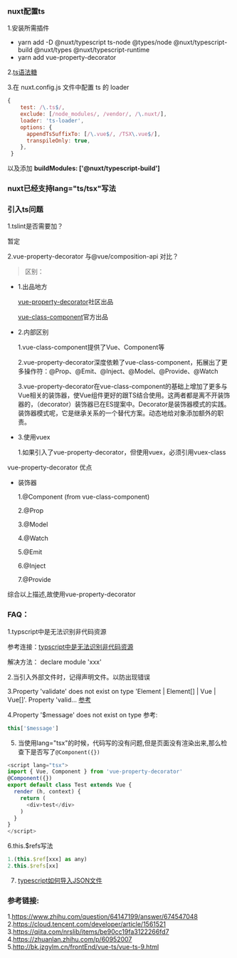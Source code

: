 ### nuxt配置ts

1.安装所需插件

- yarn add -D @nuxt/typescript ts-node @types/node @nuxt/typescript-build @nuxt/types @nuxt/typescript-runtime
- yarn add  vue-property-decorator

2.[ts语法糖](https://github.com/kaorun343/vue-property-decorator)

3.在 nuxt.config.js 文件中配置 ts 的 loader
```js
{
    test: /\.ts$/,
    exclude: [/node_modules/, /vendor/, /\.nuxt/],
    loader: 'ts-loader',
    options: {
      appendTsSuffixTo: [/\.vue$/, /TSX\.vue$/],
      transpileOnly: true,
    },
 }
   ```
以及添加 **buildModules: ['@nuxt/typescript-build']**

### nuxt已经支持lang="ts/tsx"写法


### 引入ts问题


1.tslint是否需要加？
 
  暂定
  
2.vue-property-decorator 与@vue/composition-api 对比？


>区别：

- 1.出品地方
 
    [vue-property-decorator](https://github.com/kaorun343/vue-property-decorator)社区出品

    [vue-class-component](https://class-component.vuejs.org/)官方出品

- 2.内部区别
   
   1.vue-class-component提供了Vue、Component等

   2.vue-property-decorator深度依赖了vue-class-component，拓展出了更多操作符：@Prop、@Emit、@Inject、@Model、@Provide、@Watch
   
   3.vue-property-decorator在vue-class-component的基础上增加了更多与Vue相关的装饰器，使Vue组件更好的跟TS结合使用。这两者都是离不开装饰器的，（decorator）装饰器已在ES提案中。Decorator是装饰器模式的实践。装饰器模式呢，它是继承关系的一个替代方案。动态地给对象添加额外的职责。

- 3.使用vuex
  
  1.如果引入了vue-property-decorator，但使用vuex，必须引用vuex-class

vue-property-decorator 优点
- 装饰器
  
    1.@Component (from vue-class-component)
    
    2.@Prop
    
    3.@Model
    
    4.@Watch
    
    5.@Emit
    
    6.@Inject
    
    7.@Provide


综合以上描述,故使用vue-property-decorator


### FAQ：

1.typscript中是无法识别非代码资源
 
 参考连接：[typscript中是无法识别非代码资源](https://www.cnblogs.com/chen-cong/p/10445635.html)

 解决方法： declare module 'xxx'

2.当引入外部文件时，记得声明文件。以防出现错误

3.Property 'validate' does not exist on type 'Element | Element[] | Vue | Vue[]'. Property 'valid...
[参考](https://www.jianshu.com/p/36bd22333a70)

4.Property '$message' does not exist on type 
参考:
```js
this['$message']
```

5. 当使用lang="tsx"的时候，代码写的没有问题,但是页面没有渲染出来,那么检查下是否写了`@Component({})`

``` js
<script lang="tsx">
import { Vue, Component } from 'vue-property-decorator'
@Component({})
export default class Test extends Vue {
  render (h, context) {
    return (
      <div>test</div>
    )
  }
}
</script>
```
6.this.$refs写法
``` js
1.(this.$ref[xxx] as any)
2.this.$refs[xx]
```

7. [typescript如何导入JSON文件](https://www.jianshu.com/p/6405e67c53e6)


### 参考链接:
1.https://www.zhihu.com/question/64147199/answer/674547048
2.https://cloud.tencent.com/developer/article/1561521
3.https://qiita.com/nrslib/items/be90cc19fa3122266fd7
4.https://zhuanlan.zhihu.com/p/60952007
5.http://bk.jzgylm.cn/frontEnd/vue-ts/vue-ts-9.html
